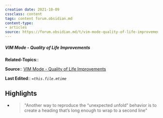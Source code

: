 ```yaml
---
creation date: 2021-10-09
cssclass: content
tags: content forum.obsidian.md
content-type: 
- articles
source: https://forum.obsidian.md/t/vim-mode-quality-of-life-improvements/429/69
---
```

##### VIM Mode - Quality of Life Improvements

**Related-Topics**:: 

**Source**:: [VIM Mode - Quality of Life Improvements](https://forum.obsidian.md/t/vim-mode-quality-of-life-improvements/429/69)

**Last Edited**:: *`=this.file.mtime`*

## Highlights
- > "Another way to reproduce the “unexpected unfold” behavior is to create a heading that’s long enough to wrap to a second line" 

